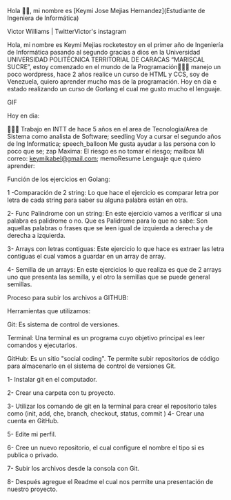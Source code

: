 Hola 👋🏽, mi nombre es [Keymi Jose Mejias Hernandez](Estudiante de Ingeniera de Informática)

Victor Williams | TwitterVictor's instagram

Hola, mi nombre es Keymi Mejias rocketestoy en el primer año de Ingeniería de Informática pasando al segundo gracias a dios en la Universidad UNIVERSIDAD POLITÉCNICA TERRITORIAL DE CARACAS “MARISCAL SUCRE”, estoy comenzado en el mundo de la Programación🙍🏽‍♂️ manejo un poco wordpress, hace 2 años realice un curso de HTML y CCS, soy de Venezuela, quiero aprender mucho mas de la programación. Hoy en día e estado realizando un curso de Gorlang el cual me gusto mucho el lenguaje.

GIF

Hoy en dia:

👨🏽‍💻 Trabajo en INTT de hace 5 años en el area de Tecnologia/Area de Sistema como analista de Software;
seedling Voy a cursar el segundo años de Ing Informatica;
speech_balloon Me gusta ayudar a las persona con lo poco que se;
zap Maxima: El riesgo es no tomar el riesgo;
mailbox Mi correo: keymikabel@gmail.com;
memoResume
Lenguaje que quiero aprender:    

Función de los ejercicios en Golang:

1 -Comparación de 2 string: Lo que hace el ejercicio es comparar letra por letra de cada string para saber su alguna palabra están en otra.

2- Func Palindrome con un string: En este ejercicio vamos a verificar si una palabra es palidrome o no. Que es Palidrome para lo que no sabe: Son aquellas palabras o frases que se leen igual de izquierda a derecha y de derecha a izquierda.

3- Arrays con letras contiguas: Este ejercicio lo que hace es extraer las letra contiguas el cual vamos a guardar en un array de array.

4- Semilla de un arrays: En este ejercicios lo que realiza es que de 2 arrays uno que presenta las semilla, y el otro la semillas que se puede general semillas.

Proceso para subir los archivos a GITHUB:

Herramientas que utilizamos:

Git: Es sistema de control de versiones.

Terminal: Una terminal es un programa cuyo objetivo principal es leer comandos y ejecutarlos.

GitHub: Es un sitio "social coding". Te permite subir repositorios de código para almacenarlo en el sistema de control de versiones Git.

1- Instalar git en el computador.

2- Crear una carpeta con tu proyecto.

3- Utilizar los comando de git en la terminal para crear el repositorio tales como (init, add, che, branch, checkout, status, commit ) 4- Crear una cuenta en GitHub.

5- Edite mi perfil.

6- Cree un nuevo repositorio, el cual configure el nombre el tipo si es publica o privado.

7- Subir los archivos desde la consola con Git.

8- Después agregue el Readme el cual nos permite una presentación de nuestro proyecto.
